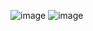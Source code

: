 ![image](https://github.com/Rahul-chaurasiya/Leetcode-Practice-Problem/assets/77222540/e5da6501-7685-4fb4-8d07-69f2ada87d74)
![image](https://github.com/Rahul-chaurasiya/Leetcode-Practice-Problem/assets/77222540/f47d337d-bb35-4ae7-8d6c-152c81429a52)
